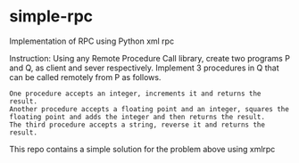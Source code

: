 # simple-rpc
Implementation of RPC using Python xml rpc

Instruction:
Using any Remote Procedure Call library, create two programs P and Q, as client and sever respectively. Implement 3 procedures in Q that can be called remotely from P as follows.

    One procedure accepts an integer, increments it and returns the result.
    Another procedure accepts a floating point and an integer, squares the floating point and adds the integer and then returns the result.
    The third procedure accepts a string, reverse it and returns the result.

This repo contains a simple solution for the problem above using xmlrpc
